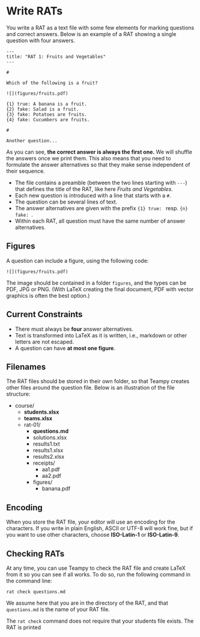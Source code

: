---
---

# Write RATs

You write a RAT as a text file with some few elements for marking questions and correct answers.
Below is an example of a RAT showing a single question with four answers.

    ---
    title: "RAT 1: Fruits and Vegetables"
    ---

    #

    Which of the following is a fruit?

    ![](figures/fruits.pdf)

    {1} true: A banana is a fruit.
    {2} fake: Salad is a fruit.
    {3} fake: Potatoes are fruits.
    {4} fake: Cucumbers are fruits.

    #

    Another question...

As you can see, **the correct answer is always the first one.**
We will shuffle the answers once we print them.
This also means that you need to formulate the answer alternatives so that they
make sense independent of their sequence.

* The file contains a preamble (between the two lines starting with `---`) that
defines the title of the RAT, like here *Fruits and Vegetables*.
* Each new question is introduced with a line that starts with a `#`.
* The question can be several lines of text.
* The answer alternatives are given with the prefix `{1} true: ` resp. `{n} fake: `.
* Within each RAT, all question must have the same number of answer alternatives.

## Figures

A question can include a figure, using the following code: 

    ![](figures/fruits.pdf)

The image should be contained in a folder `figures`, and the types can be PDF, JPG or PNG.
(With LaTeX creating the final document, PDF with vector graphics is often the best option.)

## Current Constraints

* There must always be **four** answer alternatives.
* Text is transformed into LaTeX as it is written, i.e., markdown or other letters are not escaped.
* A question can have **at most one figure**.

## Filenames

The RAT files should be stored in their own folder, so that Teampy creates other files around the question file. Below is an illustration of the file structure:

- course/
    - **students.xlsx**
    - **teams.xlsx**
    - rat-01/
        - **questions.md**
        - solutions.xlsx
        - results1.txt
        - results1.xlsx
        - results2.xlsx
        - receipts/
            - aa1.pdf
            - aa2.pdf
        - figures/
            - banana.pdf

## Encoding

When you store the RAT file, your editor will use an encoding for the characters.
If you write in plain English, ASCII or UTF-8 will work fine, but if you want to use other characters,
choose **ISO-Latin-1** or **ISO-Latin-9**.

## Checking RATs

At any time, you can use Teampy to check the RAT file and create LaTeX from it so you can see if all works.
To do so, run the following command in the command line:

    rat check questions.md

We assume here that you are in the directory of the RAT, and that `questions.md` is the name of your RAT file.

The `rat check` command does not require that your students file exists. The RAT is printed
